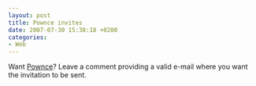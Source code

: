 ```yaml
---
layout: post
title: Pownce invites
date: 2007-07-30 15:38:18 +0200
categories:
- Web
---
```

Want <a href="http://pownce.com">Pownce</a>? Leave a comment providing a valid e-mail where you want the invitation to be sent.

